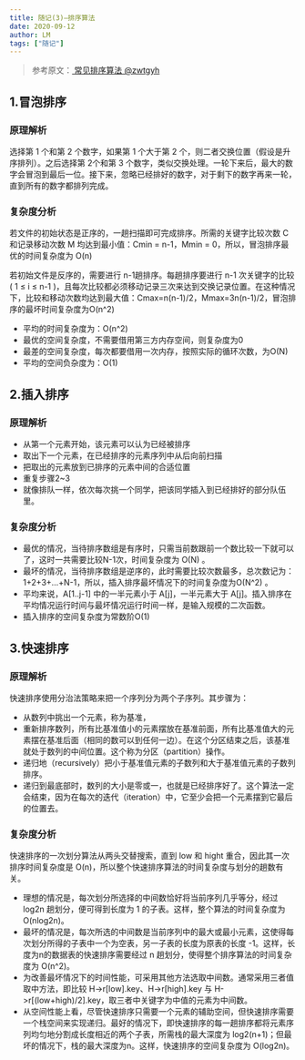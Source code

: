 ```yaml
---
title: 随记(3)—排序算法
date: 2020-09-12
author: LM
tags: ["随记"]
---
```


> 参考原文：[ 常见排序算法  @zwtgyh ](https://www.cnblogs.com/zwtgyh/p/10631760.html)

## 1.冒泡排序

### 原理解析

选择第 1 个和第 2 个数字，如果第 1 个大于第 2 个，则二者交换位置（假设是升序排列）。之后选择第 2个和第 3 个数字，类似交换处理。一轮下来后，最大的数字会冒泡到最后一位。接下来，忽略已经排好的数字，对于剩下的数字再来一轮，直到所有的数字都排列完成。

### 复杂度分析

若文件的初始状态是正序的，一趟扫描即可完成排序。所需的关键字比较次数 C 和记录移动次数 M 均达到最小值：Cmin = n-1，Mmin = 0，所以，冒泡排序最优的时间复杂度为 O(n)

若初始文件是反序的，需要进行 n-1趟排序。每趟排序要进行 n-1 次关键字的比较( 1 ≤ i ≤ n-1 )，且每次比较都必须移动记录三次来达到交换记录位置。在这种情况下，比较和移动次数均达到最大值：Cmax=n(n-1)/2，Mmax=3n(n-1)/2，冒泡排序的最坏时间复杂度为O(n^2)

- 平均的时间复杂度为：O(n^2)
- 最优的空间复杂度，不需要借用第三方内存空间，则复杂度为0
- 最差的空间复杂度，每次都要借用一次内存，按照实际的循环次数，为O(N)
- 平均的空间负杂度为：O(1)

## 2.插入排序

### 原理解析

- 从第一个元素开始，该元素可以认为已经被排序
- 取出下一个元素，在已经排序的元素序列中从后向前扫描
- 把取出的元素放到已排序的元素中间的合适位置
- 重复步骤2~3
- 就像排队一样，依次每次挑一个同学，把该同学插入到已经排好的部分队伍里。

### 复杂度分析

- 最优的情况，当待排序数组是有序时，只需当前数跟前一个数比较一下就可以了，这时一共需要比较N-1次，时间复杂度为 O(N) 。
- 最坏的情况，当待排序数组是逆序的，此时需要比较次数最多，总次数记为：1+2+3+…+N-1，所以，插入排序最坏情况下的时间复杂度为O(N^2) 。
- 平均来说，A[1..j-1] 中的一半元素小于 A[j]，一半元素大于 A[j]。插入排序在平均情况运行时间与最坏情况运行时间一样，是输入规模的二次函数。
- 插入排序的空间复杂度为常数阶O(1)

## 3.快速排序

### 原理解析

快速排序使用分治法策略来把一个序列分为两个子序列。其步骤为：

- 从数列中挑出一个元素，称为基准，
- 重新排序数列，所有比基准值小的元素摆放在基准前面，所有比基准值大的元素摆在基准后面（相同的数可以到任何一边）。在这个分区结束之后，该基准就处于数列的中间位置。这个称为分区（partition）操作。
- 递归地（recursively）把小于基准值元素的子数列和大于基准值元素的子数列排序。
- 递归到最底部时，数列的大小是零或一，也就是已经排序好了。这个算法一定会结束，因为在每次的迭代（iteration）中，它至少会把一个元素摆到它最后的位置去。

### 复杂度分析

快速排序的一次划分算法从两头交替搜索，直到 low 和 hight 重合，因此其一次排序时间复杂度是 O(n)，所以整个快速排序算法的时间复杂度与划分的趟数有关。

- 理想的情况是，每次划分所选择的中间数恰好将当前序列几乎等分，经过 log2n 趟划分，便可得到长度为 1 的子表。这样，整个算法的时间复杂度为 O(nlog2n)。 
- 最坏的情况是，每次所选的中间数是当前序列中的最大或最小元素，这使得每次划分所得的子表中一个为空表，另一子表的长度为原表的长度 -1。这样，长度为n的数据表的快速排序需要经过 n 趟划分，使得整个排序算法的时间复杂度为 O(n^2)。
- 为改善最坏情况下的时间性能，可采用其他方法选取中间数。通常采用三者值取中方法，即比较 H->r[low].key、H->r[high].key 与 H->r[(low+high)/2].key，取三者中关键字为中值的元素为中间数。
- 从空间性能上看，尽管快速排序只需要一个元素的辅助空间，但快速排序需要一个栈空间来实现递归。最好的情况下，即快速排序的每一趟排序都将元素序列均匀地分割成长度相近的两个子表，所需栈的最大深度为 log2(n+1)；但最坏的情况下，栈的最大深度为n。这样，快速排序的空间复杂度为 O(log2n)。
